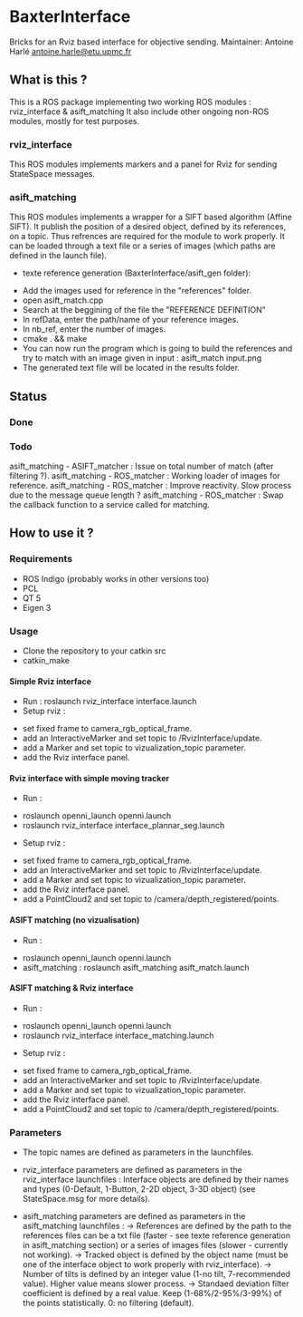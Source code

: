 # BaxterInterface
Bricks for an Rviz based interface for objective sending.
Maintainer: Antoine Harlé antoine.harle@etu.upmc.fr

## What is this ?

This is a ROS package implementing two working ROS modules : rviz_interface & asift_matching
It also include other ongoing non-ROS modules, mostly for test purposes.

### rviz_interface

This ROS modules implements markers and a panel for Rviz for sending StateSpace messages.

### asift_matching

This ROS modules implements a wrapper for a SIFT based algorithm (Affine SIFT). It publish the position of a desired object, defined by its references, on a topic.
Thus refrences are required for the module to work properly. It can be loaded through a text file or a series of images (which paths are defined in the launch file).

* texte reference generation (BaxterInterface/asift_gen folder):
 - Add the images used for reference in the "references" folder.
 - open asift_match.cpp
 - Search at the beggining of the file the "REFERENCE DEFINITION"
 - In refData, enter the path/name of your reference images.
 - In nb_ref, enter the number of images.
 - cmake . && make
 - You can now run the program which is going to build the references and try to match with an image given in input : asift_match input.png
 - The generated text file will be located in the results folder.

## Status 
### Done

### Todo
asift_matching - ASIFT_matcher : Issue on total number of match (after filtering ?).
asift_matching - ROS_matcher : Working loader of images for reference.
asift_matching - ROS_matcher : Improve reactivity. Slow process due to the message queue length ?
asift_matching - ROS_matcher : Swap the callback function to a service called for matching.

## How to use it ?

### Requirements

* ROS Indigo (probably works in other versions too)
 * PCL
 * QT 5
* Eigen 3

### Usage

* Clone the repository to your catkin src
* catkin_make

#### Simple Rviz interface
* Run : roslaunch rviz_interface interface.launch
* Setup rviz :
 - set fixed frame to camera_rgb_optical_frame.
 - add an InteractiveMarker and set topic to /RvizInterface/update.
 - add a Marker and set topic to vizualization_topic parameter.
 - add the Rviz interface panel.

#### Rviz interface with simple moving tracker
* Run :
 - roslaunch openni_launch openni.launch 
 - roslaunch rviz_interface interface_plannar_seg.launch
* Setup rviz :
 - set fixed frame to camera_rgb_optical_frame.
 - add an InteractiveMarker and set topic to /RvizInterface/update.
 - add a Marker and set topic to vizualization_topic parameter.
 - add the Rviz interface panel.
 - add a PointCloud2 and set topic to /camera/depth_registered/points.

#### ASIFT matching (no vizualisation)

* Run :
 - roslaunch openni_launch openni.launch 
 - asift_matching : roslaunch asift_matching asift_match.launch

#### ASIFT matching & Rviz interface
* Run :
 - roslaunch openni_launch openni.launch 
 - roslaunch rviz_interface interface_matching.launch
* Setup rviz :
 - set fixed frame to camera_rgb_optical_frame.
 - add an InteractiveMarker and set topic to /RvizInterface/update.
 - add a Marker and set topic to vizualization_topic parameter.
 - add the Rviz interface panel.
 - add a PointCloud2 and set topic to /camera/depth_registered/points.

### Parameters

* The topic names are defined as parameters in the launchfiles.

* rviz_interface parameters are defined as parameters in the rviz_interface launchfiles : Interface objects are defined by their names and types (0-Default, 1-Button, 2-2D object, 3-3D object) (see StateSpace.msg for more details).

* asift_matching parameters are defined as parameters in the asift_matching launchfiles : 
-> References are defined by the path to the references files can be a txt file (faster - see texte reference generation in asift_matching section) or a series of images files (slower - currently not working).
-> Tracked object is defined by the object name (must be one of the interface object to work properly with rviz_interface).
-> Number of tilts is defined by an integer value (1-no tilt, 7-recommended value). Higher value means slower process.
-> Standaed deviation filter coefficient is defined by a real value. Keep (1-68%/2-95%/3-99%) of the points statistically. 0: no filtering (default).
